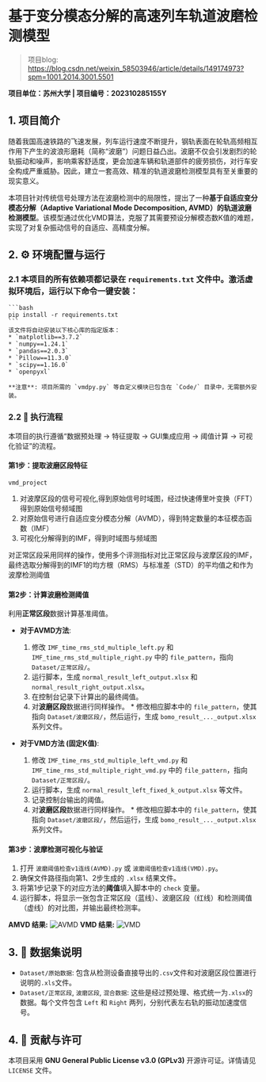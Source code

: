 # 基于变分模态分解的高速列车轨道波磨检测模型

> 项目blog: https://blog.csdn.net/weixin_58503946/article/details/149174973?spm=1001.2014.3001.5501

**项目单位：苏州大学 | 项目编号：202310285155Y**

## 1. 项目简介

随着我国高速铁路的飞速发展，列车运行速度不断提升，钢轨表面在轮轨高频相互作用下产生的波浪形磨耗（简称“波磨”）问题日益凸出。波磨不仅会引发剧烈的轮轨振动和噪声，影响乘客舒适度，更会加速车辆和轨道部件的疲劳损伤，对行车安全构成严重威胁。因此，建立一套高效、精准的轨道波磨检测模型具有至关重要的现实意义。

本项目针对传统信号处理方法在波磨检测中的局限性，提出了一种**基于自适应变分模态分解（Adaptive Variational Mode Decomposition, AVMD）的轨道波磨检测模型**。该模型通过优化VMD算法，克服了其需要预设分解模态数K值的难题，实现了对复杂振动信号的自适应、高精度分解。



## 2. ⚙️ 环境配置与运行

### 2.1  本项目的所有依赖项都记录在 `requirements.txt` 文件中。激活虚拟环境后，运行以下命令一键安装：

    ```bash
    pip install -r requirements.txt
    ```
    该文件将自动安装以下核心库的指定版本：
    * `matplotlib==3.7.2`
    * `numpy==1.24.1`
    * `pandas==2.0.3`
    * `Pillow==11.3.0`
    * `scipy==1.16.0`
    * `openpyxl`

    **注意**: 项目所需的 `vmdpy.py` 等自定义模块已包含在 `Code/` 目录中，无需额外安装。
    
### 2.2 🚀 执行流程

本项目的执行遵循“数据预处理 -> 特征提取 -> GUI集成应用 -> 阈值计算 -> 可视化验证”的流程。

#### **第1步：提取波磨区段特征**
`vmd_project`
1. 对波摩区段的信号可视化,得到原始信号时域图，经过快速傅里叶变换（FFT）得到原始信号频域图
2. 对原始信号进行自适应变分模态分解（AVMD），得到特定数量的本征模态函数（IMF）
3. 可视化分解得到的IMF，得到时域图与频域图

对正常区段采用同样的操作，使用多个评测指标对比正常区段与波摩区段的IMF，最终选取分解得到的IMF1的均方根（RMS）与标准差（STD）的平均值之和作为波摩检测阈值


#### **第2步：计算波磨检测阈值**

利用**正常区段**数据计算基准阈值。

* **对于AVMD方法**:
    1.  修改 `IMF_time_rms_std_multiple_left.py` 和 `IMF_time_rms_std_multiple_right.py` 中的 `file_pattern`，指向 `Dataset/正常区段/`。
    2.  运行脚本，生成 `normal_result_left_output.xlsx` 和 `normal_result_right_output.xlsx`。
    3.  在控制台记录下计算出的最终阈值。
    4.  对**波磨区段**数据进行同样操作。
       * 修改相应脚本中的 `file_pattern`，使其指向 `Dataset/波磨区段/`，然后运行，生成 `bomo_result_..._output.xlsx` 系列文件。

* **对于VMD方法 (固定K值)**:
    1.  修改 `IMF_time_rms_std_multiple_left_vmd.py` 和 `IMF_time_rms_std_multiple_right_vmd.py` 中的 `file_pattern`，指向 `Dataset/正常区段/`。
    2.  运行脚本，生成 `normal_result_left_fixed_k_output.xlsx` 等文件。
    3.  记录控制台输出的阈值。
    4.  对**波磨区段**数据进行同样操作。
      * 修改相应脚本中的 `file_pattern`，使其指向 `Dataset/波磨区段/`，然后运行，生成 `bomo_result_..._output.xlsx` 系列文件。



#### **第3步：波摩检测可视化与验证**

1.  打开 `波磨阈值检查v1连线(AVMD).py` 或 `波磨阈值检查v1连线(VMD).py`。
2.  确保文件路径指向第1、2步生成的 `.xlsx` 结果文件。
3.  将第1步记录下的对应方法的**阈值**填入脚本中的 `check` 变量。
4.  运行脚本，将显示一张包含正常区段（蓝线）、波磨区段（红线）和检测阈值（虚线）的对比图，并输出最终检测率。

**AMVD 结果:**
![AVMD](https://github.com/user-attachments/assets/1137f60a-6944-4a26-9f14-648f71e58b7e)
**VMD 结果:**
![VMD](https://github.com/user-attachments/assets/d5cae83c-2e43-4506-852a-ff59c6075716)



## 3. 📖 数据集说明

* `Dataset/原始数据`: 包含从检测设备直接导出的`.csv`文件和对波磨区段位置进行说明的`.xls`文件。
* `Dataset/正常区段`, `波磨区段`, `混合数据`: 这些是经过预处理、格式统一为`.xlsx`的数据。每个文件包含 `Left` 和 `Right` 两列，分别代表左右轨的振动加速度信号。

## 4. 🤝 贡献与许可

本项目采用 **GNU General Public License v3.0 (GPLv3)** 开源许可证。详情请见 `LICENSE` 文件。
